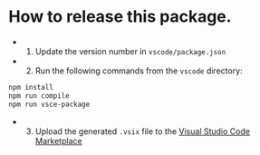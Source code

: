 # How to release this package.

- 1. Update the version number in `vscode/package.json`
- 2. Run the following commands from the `vscode` directory:
```bash
npm install
npm run compile
npm run vsce-package
```
- 3. Upload the generated `.vsix` file to the [Visual Studio Code Marketplace](https://marketplace.visualstudio.com/manage/publishers/fourdigits)

